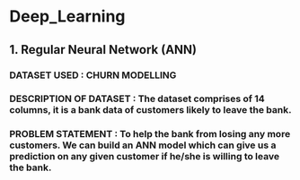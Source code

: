 # Deep_Learning

## 1. Regular Neural Network (ANN)
### DATASET USED : CHURN MODELLING 
### DESCRIPTION OF DATASET : The dataset comprises of 14 columns, it is a bank data of customers likely to leave the bank.
### PROBLEM STATEMENT : To help the bank from losing any more customers. We can build an ANN model which can give us a prediction on any given customer if he/she is willing to leave the bank. 
